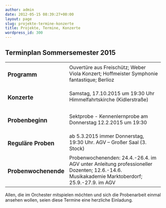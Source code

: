 ```yaml
---
author: admin
date: 2012-05-15 08:39:27+00:00
layout: page
slug: projekte-termine-konzerte
title: Projekte, Termine, Konzerte
wordpress_id: 300
---
```


## Terminplan Sommersemester 2015

<table border="0" >
<tbody >
<tr >

<td >

### Programm
</td>

<td >Ouvertüre aus Freischütz; Weber
Viola Konzert; Hoffmeister
Symphonie fantastique; Berlioz
</td>
</tr>
<tr >

<td >

### Konzerte
</td>

<td >Samstag, 17.10.2015 um 19:30 Uhr Himmelfahrtskirche (Kidlerstraße)
</td>
</tr>
<tr >

<td >

### Probenbeginn
</td>

<td >Sektprobe - Kennenlernprobe am Donnerstag 12.2.2015 um 19:30
</td>
</tr>
<tr >

<td >

### Reguläre Proben
</td>

<td >ab 5.3.2015 immer Donnerstag, 19:30 Uhr. AGV – Großer Saal (3. Stock)
</td>
</tr>
<tr >

<td >

### Probenwochenende
</td>

<td >Probenwochenenden: 24.4.-26.4. im AGV unter Anleitung professioneller Dozenten; 12.6.-14.6. Musikakademie Marktoberdorf; 25.9.-27.9. im AGV
</td>
</tr>
</tbody>
</table>
Allen, die im Orchester mitspielen möchten und sich die Probenarbeit einmal ansehen wollen, seien diese Termine eine herzliche Einladung.

